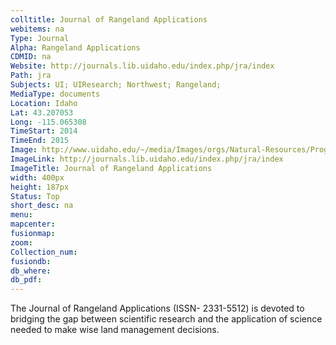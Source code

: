 ```yaml
---
colltitle: Journal of Rangeland Applications
webitems: na
Type: Journal
Alpha: Rangeland Applications
CDMID: na
Website: http://journals.lib.uidaho.edu/index.php/jra/index
Path: jra
Subjects: UI; UIResearch; Northwest; Rangeland;
MediaType: documents
Location: Idaho
Lat: 43.207053
Long: -115.065308
TimeStart: 2014
TimeEnd: 2015
Image: http://www.uidaho.edu/~/media/Images/orgs/Natural-Resources/Programs%20and%20Departments/frfs/Rangeland-Ecology-Management/range-careers428x200.ashx?w=0&as=1
ImageLink: http://journals.lib.uidaho.edu/index.php/jra/index
ImageTitle: Journal of Rangeland Applications
width: 400px
height: 187px
Status: Top
short_desc: na
menu: 
mapcenter: 
fusionmap: 
zoom: 
Collection_num: 
fusiondb: 
db_where: 
db_pdf: 
---
```

The Journal of Rangeland Applications (ISSN- 2331-5512) is devoted to bridging the gap between scientific research and the application of science needed to make wise land management decisions.